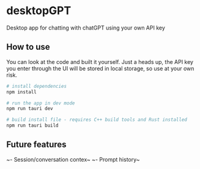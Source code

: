 # desktopGPT

Desktop app for chatting with chatGPT using your own API key

## How to use

You can look at the code and built it yourself. Just a heads up, the API key you enter through the UI will be stored in local storage, so use
at your own risk.

```bash
# install dependencies
npm install

# run the app in dev mode
npm run tauri dev

# build install file - requires C++ build tools and Rust installed
npm run tauri build
```

## Future features

~- Session/conversation contex~
~- Prompt history~
